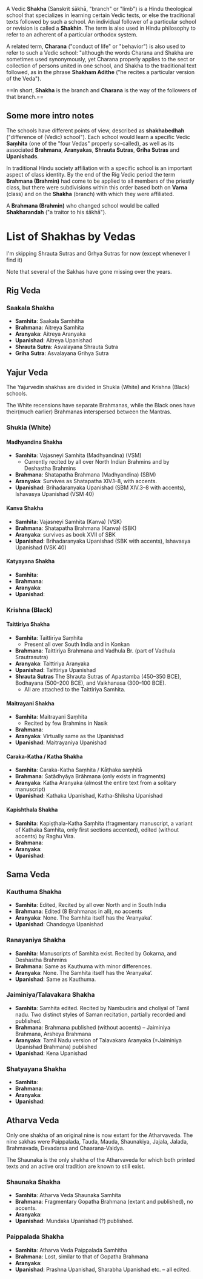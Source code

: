 A Vedic **Shakha** (Sanskrit śākhā, "branch" or "limb") is a Hindu theological school that specializes in learning certain Vedic texts, or else the traditional texts followed by such a school. An individual follower of a particular school or revision is called a **Shakhin**. The term is also used in Hindu philosophy to refer to an adherent of a particular orthodox system.

A related term, **Charana** ("conduct of life" or "behavior") is also used to refer to such a Vedic school: "although the words Charana and Shakha are sometimes used synonymously, yet Charana properly applies to the sect or collection of persons united in one school, and Shakha to the traditional text followed, as in the phrase **Shakham Adithe** ("he recites a particular version of the Veda").

==In short, **Shakha** is the branch and **Charana** is the way of the followers of that branch.==
## Some more intro notes
The schools have different points of view, described as **shakhabedhah** ("difference of (Vedic) school"). Each school would learn a specific Vedic **Saṃhita** (one of the "four Vedas" properly so-called), as well as its associated **Brahmana**, **Aranyakas**, **Shrauta Sutras**, **Griha Sutras** and **Upanishads**.

In traditional Hindu society affiliation with a specific school is an important aspect of class identity. By the end of the Rig Vedic period the term **Brahmana (Brahmin)** had come to be applied to all members of the priestly class, but there were subdivisions within this order based both on **Varna** (class) and on the **Shakha** (branch) with which they were affiliated.

A **Brahmana (Brahmin)** who changed school would be called **Shakharandah** ("a traitor to his śākhā").
# List of Shakhas by Vedas
I'm skipping Shrauta Sutras and Grhya Sutras for now (except whenever I find it)

Note that several of the Sakhas have gone missing over the years.
## Rig Veda

### Saakala Shakha
- **Samhita**: Saakala Samhitha
- **Brahmana**: Aitreya Samhita
- **Aranyaka**: Aitreya Aranyaka
- **Upanishad**: Aitreya Upanishad
- **Shrauta Sutra**: Asvalayana Shrauta Sutra
- **Griha Sutra**: Asvalayana Grihya Sutra
## Yajur Veda
The Yajurvedin shakhas are divided in Shukla (White) and Krishna (Black) schools.

The White recensions have separate Brahmanas, while the Black ones have their(much earlier) Brahmanas interspersed between the Mantras.
### Shukla (White)
#### Madhyandina Shakha
- **Samhita**: Vajasneyi Samhita (Madhyandina) (VSM)
	- Currently recited by all over North Indian Brahmins and by Deshastha Brahmins
- **Brahmana**: Shatapatha Brahmana (Madhyandina) (SBM)
- **Aranyaka**: Survives as Shatapatha XIV.1–8, with accents.
- **Upanishad**: Brihadaranyaka Upanishad (SBM XIV.3–8 with accents), Ishavasya Upanishad (VSM 40)
#### Kanva Shakha
- **Samhita**: Vajasneyi Samhita (Kanva) (VSK)
- **Brahmana**: Shatapatha Brahmana (Kanva) (SBK)
- **Aranyaka**: survives as book XVII of SBK
- **Upanishad**: Brihadaranyaka Upanishad (SBK with accents), Ishavasya Upanishad (VSK 40)
#### Katyayana Shakha
- **Samhita**: 
- **Brahmana**: 
- **Aranyaka**: 
- **Upanishad**: 
### Krishna (Black)
#### Taittiriya Shakha
- **Samhita**: Taittirīya Saṃhita
	- Present all over South India and in Konkan
- **Brahmana**: Taittiriya Brahmana and Vadhula Br. (part of Vadhula Srautrasutra)
- **Aranyaka**: Taittiriya Aranyaka
- **Upanishad**: Taittiriya Upanishad
- **Shrauta Sutras** The Shrauta Sutras of Apastamba (450–350 BCE), Bodhayana (500–200 BCE), and Vaikhanasa (300–100 BCE).
	- All are attached to the Taittiriya Samhita.
#### Maitrayani Shakha
- **Samhita**: Maitrayani Saṃhita
	- Recited by few Brahmins in Nasik
- **Brahmana**: 
- **Aranyaka**: Virtually same as the Upanishad
- **Upanishad**: Maitrayaniya Upanishad
#### Caraka-Katha / Katha Shakha
- **Samhita**: Caraka-Katha Saṃhita / Kāṭhaka saṃhitā
- **Brahmana**: Śatādhyāya Brāhmaṇa (only exists in fragments)
- **Aranyaka**: Katha Aranyaka (almost the entire text from a solitary manuscript)
- **Upanishad**: Kathaka Upanishad, Katha-Shiksha Upanishad
#### Kapishthala Shakha
- **Samhita**: Kapiṣṭhala-Katha Saṃhita (fragmentary manuscript, a variant of Kathaka Samhita, only first sections accented), edited (without accents) by Raghu Vira.
- **Brahmana**: 
- **Aranyaka**: 
- **Upanishad**: 
## Sama Veda
### Kauthuma Shakha
- **Samhita**: Edited, Recited by all over North and in South India
- **Brahmana**: Edited (8 Brahmanas in all), no accents
- **Aranyaka**: None. The Samhita itself has the ‘Aranyaka’.
- **Upanishad**: Chandogya Upanishad
### Ranayaniya Shakha
- **Samhita**: Manuscripts of Samhita exist. Recited by Gokarna, and Deshastha Brahmins
- **Brahmana**: Same as Kauthuma with minor differences.
- **Aranyaka**: None. The Samhita itself has the ‘Aranyaka’.
- **Upanishad**: Same as Kauthuma.
### Jaiminiya/Talavakara Shakha
- **Samhita**: Samhita edited. Recited by Nambudiris and choliyal of Tamil nadu. Two distinct styles of Saman recitation, partially recorded and published.
- **Brahmana**: Brahmana published (without accents) – Jaiminiya Brahmana, Arsheya Brahmana
- **Aranyaka**: Tamil Nadu version of Talavakara Aranyaka (=Jaiminiya Upanishad Brahmana) published
- **Upanishad**: Kena Upanishad
### Shatyayana Shakha
- **Samhita**: 
- **Brahmana**: 
- **Aranyaka**: 
- **Upanishad**: 
## Atharva Veda
Only one shakha of an original nine is now extant for the Atharvaveda. The nine sakhas were Paippalada, Tauda, Mauda, Shaunakiya, Jajala, Jalada, Brahmavada, Devadarsa and Chaarana-Vaidya.

The Shaunaka is the only shakha of the Atharvaveda for which both printed texts and an active oral tradition are known to still exist.
### Shaunaka Shakha
- **Samhita**: Atharva Veda Shaunaka Samhita
- **Brahmana**: Fragmentary Gopatha Brahmana (extant and published), no accents.
- **Aranyaka**: 
- **Upanishad**: Mundaka Upanishad (?) published.
### Paippalada Shakha
- **Samhita**: Atharva Veda Paippalada Samhitha
- **Brahmana**: Lost, similar to that of Gopatha Brahmana
- **Aranyaka**: 
- **Upanishad**: Prashna Upanishad, Sharabha Upanishad etc. – all edited.